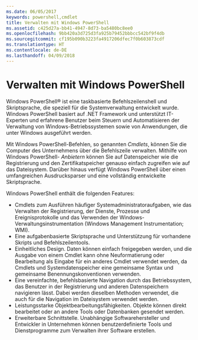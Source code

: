 ```yaml
---
ms.date: 06/05/2017
keywords: powershell,cmdlet
title: Verwalten mit Windows PowerShell
ms.assetid: c425d27a-bb41-4947-8d73-ba5480bc8ee0
ms.openlocfilehash: 9bb420a3d725d3fa925b79452bbbcc542bf9f4db
ms.sourcegitcommit: cf195b090b3223fa4917206dfec7f0b603873cdf
ms.translationtype: HT
ms.contentlocale: de-DE
ms.lasthandoff: 04/09/2018
---
```

# <a name="scripting-with-windows-powershell"></a>Verwalten mit Windows PowerShell

Windows PowerShell® ist eine taskbasierte Befehlszeilenshell und Skriptsprache, die speziell für die Systemverwaltung entwickelt wurde. Windows PowerShell basiert auf .NET Framework und unterstützt IT-Experten und erfahrene Benutzer beim Steuern und Automatisieren der Verwaltung von Windows-Betriebssystemen sowie von Anwendungen, die unter Windows ausgeführt werden.

Mit Windows PowerShell-Befehlen, so genannten *Cmdlets*, können Sie die Computer des Unternehmens über die Befehlszeile verwalten. Mithilfe von Windows PowerShell- *Anbietern* können Sie auf Datenspeicher wie die Registrierung und den Zertifikatspeicher genauso einfach zugreifen wie auf das Dateisystem. Darüber hinaus verfügt Windows PowerShell über einen umfangreichen Ausdrucksparser und eine vollständig entwickelte Skriptsprache.

Windows PowerShell enthält die folgenden Features:

- Cmdlets zum Ausführen häufiger Systemadministratoraufgaben, wie das Verwalten der Registrierung, der Dienste, Prozesse und Ereignisprotokolle und das Verwenden der Windows-Verwaltungsinstrumentation (Windows Management Instrumentation; WMI).
- Eine aufgabenbasierte Skriptsprache und Unterstützung für vorhandene Skripts und Befehlszeilentools.
- Einheitliches Design. Daten können einfach freigegeben werden, und die Ausgabe von einem Cmdlet kann ohne Neuformatierung oder Bearbeitung als Eingabe für ein anderes Cmdlet verwendet werden, da Cmdlets und Systemdatenspeicher eine gemeinsame Syntax und gemeinsame Benennungskonventionen verwenden.
- Eine vereinfachte, befehlsbasierte Navigation durch das Betriebssystem, das Benutzer in der Registrierung und anderen Datenspeichern navigieren lässt. Dabei werden dieselben Methoden verwendet, die auch für die Navigation im Dateisystem verwendet werden.
- Leistungsstarke Objektbearbeitungsfähigkeiten. Objekte können direkt bearbeitet oder an andere Tools oder Datenbanken gesendet werden.
- Erweiterbare Schnittstelle. Unabhängige Softwarehersteller und Entwickler in Unternehmen können benutzerdefinierte Tools und Dienstprogramme zum Verwalten ihrer Software erstellen.